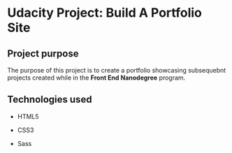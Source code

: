 # Udacity Project: Build A Portfolio Site

## Project purpose
The purpose of this project is to create a portfolio showcasing subsequebnt projects created while in the **Front End Nanodegree** program.

## Technologies used

* HTML5 

* CSS3

* Sass

